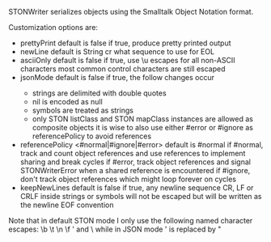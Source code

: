 STONWriter serializes objects using the Smalltalk Object Notation format. 

Customization options are:

- prettyPrint <Boolean> default is false
	if true, produce pretty printed output
- newLine <String> default is String cr
	what sequence to use for EOL
- asciiOnly <Boolean> default is false
   if true, use \u escapes for all non-ASCII characters
   most common control characters are still escaped
- jsonMode <Boolean> default is false
	if true, the follow changes occur
	- strings are delimited with double quotes
	- nil is encoded as null
	- symbols are treated as strings
	- only STON listClass and STON mapClass instances are allowed as composite objects
	it is wise to also use either #error or #ignore as referencePolicy to avoid references
- referencePolicy <#normal|#ignore|#error> default is #normal
	if #normal, track and count object references and use references to implement sharing and break cycles
	if #error, track object references and signal STONWriterError when a shared reference is encountered
	if #ignore, don't track object references which might loop forever on cycles
 - keepNewLines <Boolean> default is false
	if true, any newline sequence CR, LF or CRLF inside strings or symbols will not be escaped 
	but will be written as the newline EOF convention
	
Note that in default STON mode I only use the following named character escapes: \b \t \n \f \' and \\ while in JSON mode \' is replaced by \"
